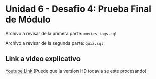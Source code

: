 # Unidad 6 - Desafio 4: Prueba Final de Módulo

Archivo a revisar de la primera parte: `movies_tags.sql`

Archivo a revisar de la segunda parte: `quiz.sql`

## Link a video explicativo

[Youtube Link](https://www.youtube.com/watch?v=R_5TJFf2Fis) (Puede que la version HD todavia se este procesando)
